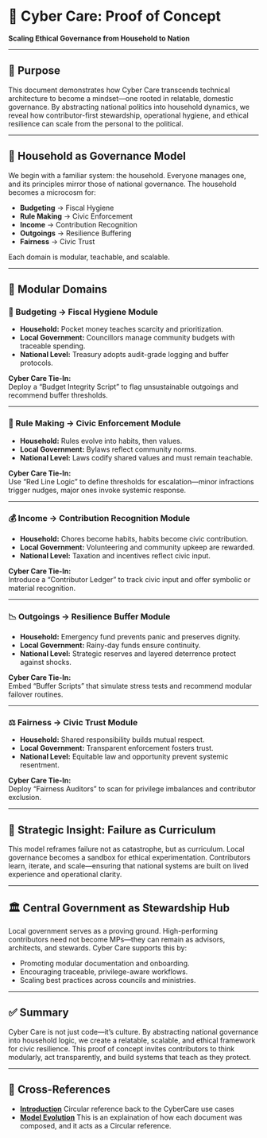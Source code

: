 # 🧩 Cyber Care: Proof of Concept  
**Scaling Ethical Governance from Household to Nation**

---

## 🎯 Purpose

This document demonstrates how Cyber Care transcends technical architecture to become a mindset—one rooted in relatable, domestic governance. By abstracting national politics into household dynamics, we reveal how contributor-first stewardship, operational hygiene, and ethical resilience can scale from the personal to the political.

---

## 🏡 Household as Governance Model

We begin with a familiar system: the household. Everyone manages one, and its principles mirror those of national governance. The household becomes a microcosm for:

- **Budgeting** → Fiscal Hygiene  
- **Rule Making** → Civic Enforcement  
- **Income** → Contribution Recognition  
- **Outgoings** → Resilience Buffering  
- **Fairness** → Civic Trust

Each domain is modular, teachable, and scalable.

---

## 🔄 Modular Domains

### 🧮 Budgeting → Fiscal Hygiene Module
- **Household:** Pocket money teaches scarcity and prioritization.
- **Local Government:** Councillors manage community budgets with traceable spending.
- **National Level:** Treasury adopts audit-grade logging and buffer protocols.

**Cyber Care Tie-In:**  
Deploy a “Budget Integrity Script” to flag unsustainable outgoings and recommend buffer thresholds.

---

### 📜 Rule Making → Civic Enforcement Module
- **Household:** Rules evolve into habits, then values.
- **Local Government:** Bylaws reflect community norms.
- **National Level:** Laws codify shared values and must remain teachable.

**Cyber Care Tie-In:**  
Use “Red Line Logic” to define thresholds for escalation—minor infractions trigger nudges, major ones invoke systemic response.

---

### 💰 Income → Contribution Recognition Module
- **Household:** Chores become habits, habits become civic contribution.
- **Local Government:** Volunteering and community upkeep are rewarded.
- **National Level:** Taxation and incentives reflect civic input.

**Cyber Care Tie-In:**  
Introduce a “Contributor Ledger” to track civic input and offer symbolic or material recognition.

---

### 📉 Outgoings → Resilience Buffer Module
- **Household:** Emergency fund prevents panic and preserves dignity.
- **Local Government:** Rainy-day funds ensure continuity.
- **National Level:** Strategic reserves and layered deterrence protect against shocks.

**Cyber Care Tie-In:**  
Embed “Buffer Scripts” that simulate stress tests and recommend modular failover routines.

---

### ⚖️ Fairness → Civic Trust Module
- **Household:** Shared responsibility builds mutual respect.
- **Local Government:** Transparent enforcement fosters trust.
- **National Level:** Equitable law and opportunity prevent systemic resentment.

**Cyber Care Tie-In:**  
Deploy “Fairness Auditors” to scan for privilege imbalances and contributor exclusion.

---

## 🧠 Strategic Insight: Failure as Curriculum

This model reframes failure not as catastrophe, but as curriculum. Local governance becomes a sandbox for ethical experimentation. Contributors learn, iterate, and scale—ensuring that national systems are built on lived experience and operational clarity.

---

## 🏛️ Central Government as Stewardship Hub

Local government serves as a proving ground. High-performing contributors need not become MPs—they can remain as advisors, architects, and stewards. Cyber Care supports this by:

- Promoting modular documentation and onboarding.
- Encouraging traceable, privilege-aware workflows.
- Scaling best practices across councils and ministries.

---

## ✅ Summary

Cyber Care is not just code—it’s culture. By abstracting national governance into household logic, we create a relatable, scalable, and ethical framework for civic resilience. This proof of concept invites contributors to think modularly, act transparently, and build systems that teach as they protect.

---
##  🔗 Cross-References

- [**Introduction**](./introductio.md) Circular reference back to the CyberCare use cases
- [**Model Evolution**](./evolution.md) This is an explaination of how each document was composed, and it acts as a Circular reference.


